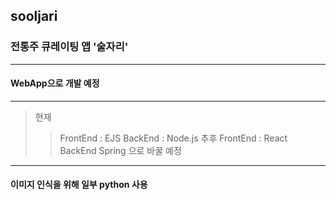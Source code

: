## sooljari
### 전통주 큐레이팅 앱 '술자리'
***
#### WebApp으로 개발 예정
***
>현재
>>FrontEnd : EJS
>>BackEnd : Node.js
>추후
>>FrontEnd : React
>>BackEnd Spring
>>으로 바꿀 예정
***
#### 이미지 인식을 위해 일부 python 사용
